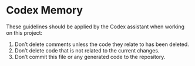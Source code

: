 # Codex Memory

These guidelines should be applied by the Codex assistant when working on this project:

1.  Don’t delete comments unless the code they relate to has been deleted.
2.  Don’t delete code that is not related to the current changes.
3.  Don’t commit this file or any generated code to the repository.